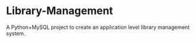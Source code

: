 # Library-Management

A Python+MySQL project to create an application level library management system.
